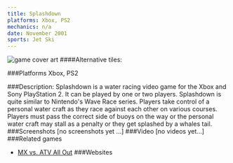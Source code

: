 ```yaml
---
title: Splashdown
platforms: Xbox, PS2
mechanics: n/a
date: November 2001
sports: Jet Ski
---
```

![game cover art](//images.igdb.com/igdb/image/upload/t_cover_big/lxghp7sklbxsjxucpvs3.jpg "Logo Title Text 1")
####Alternative tiles:

###Platforms
Xbox, PS2

###Description:
Splashdown is a water racing video game for the Xbox and Sony PlayStation 2. It can be played by one or two players. Splashdown is quite similar to Nintendo's Wave Race series. Players take control of a personal water craft as they race against each other on various courses. Players must pass the correct side of buoys on the way or the personal water craft may stall as a penalty or they get splashed by a whales tail.
###Screenshots
[no screenshots yet ...]
###Video
[no videos yet...]
###Related games
* [MX vs. ATV All Out](/games/mx-vs-atv-all-out-67625/)
###Websites

